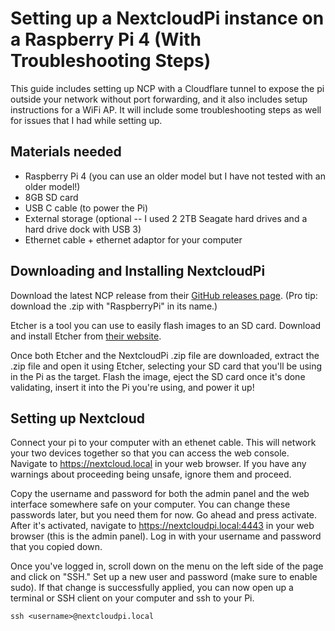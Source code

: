 # Setting up a NextcloudPi instance on a Raspberry Pi 4 (With Troubleshooting Steps)
This guide includes setting up NCP with a Cloudflare tunnel to expose the pi outside your network without port forwarding, and it also includes setup instructions for a WiFi AP. It will include some troubleshooting steps as well for issues that I had while setting up.

## Materials needed
- Raspberry Pi 4 (you can use an older model but I have not tested with an older model!)
- 8GB SD card
- USB C cable (to power the Pi)
- External storage (optional -- I used 2 2TB Seagate hard drives and a hard drive dock with USB 3)
- Ethernet cable + ethernet adaptor for your computer

## Downloading and Installing NextcloudPi
Download the latest NCP release from their [GitHub releases page](https://github.com/nextcloud/nextcloudpi/releases). (Pro tip: download the .zip with "RaspberryPi" in its name.)

Etcher is a tool you can use to easily flash images to an SD card. Download and install Etcher from [their website](https://etcher.balena.io/).

Once both Etcher and the NextcloudPi .zip file are downloaded, extract the .zip file and open it using Etcher, selecting your SD card that you'll be using in the Pi as the target. Flash the image, eject the SD card once it's done validating, insert it into the Pi you're using, and power it up!

## Setting up Nextcloud
Connect your pi to your computer with an ethenet cable. This will network your two devices together so that you can access the web console. Navigate to https://nextcloud.local in your web browser. If you have any warnings about proceeding being unsafe, ignore them and proceed.

Copy the username and password for both the admin panel and the web interface somewhere safe on your computer. You can change these passwords later, but you need them for now. Go ahead and press activate. After it's activated, navigate to https://nextcloudpi.local:4443 in your web browser (this is the admin panel). Log in with your username and password that you copied down.

Once you've logged in, scroll down on the menu on the left side of the page and click on "SSH." Set up a new user and password (make sure to enable sudo). If that change is successfully applied, you can now open up a terminal or SSH client on your computer and ssh to your Pi.

```
ssh <username>@nextcloudpi.local
```

